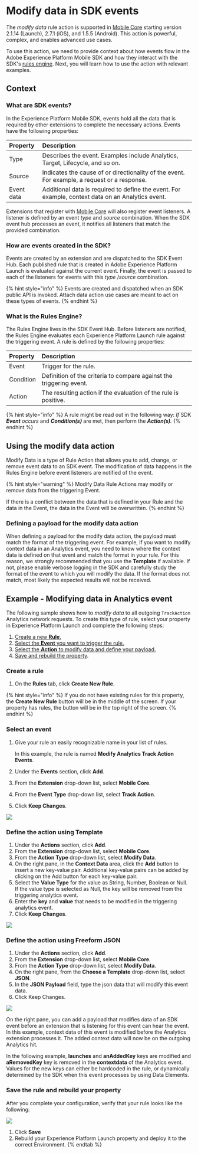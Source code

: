 # Modify data in SDK events

The _modify data_ rule action is supported in [Mobile Core](../../using-mobile-extensions/mobile-core/) starting version 2.1.14 \(Launch\), 2.7.1 \(iOS\), and 1.5.5 \(Android\). This action is powerful, complex, and enables advanced use cases.

To use this action, we need to provide context about how events flow in the Adobe Experience Platform Mobile SDK and how they interact with the SDK's [rules engine](../../using-mobile-extensions/mobile-core/rules-engine/). Next, you will learn how to use the action with relevant examples.

## Context

### What are SDK events?

In the Experience Platform Mobile SDK, events hold all the data that is required by other extensions to complete the necessary actions. Events have the following properties:

| Property | Description |
| :--- | :--- |
| Type | Describes the event. Examples include Analytics, Target, Lifecycle, and so on. |
| Source | Indicates the cause of or directionality of the event. For example, a request or a response. |
| Event data | Additional data is required to define the event. For example, context data on an Analytics event. |

Extensions that register with [Mobile Core](../../using-mobile-extensions/mobile-core/) will also register event listeners. A listener is defined by an event _type_ and _source_ combination. When the SDK event hub processes an event, it notifies all listeners that match the provided combination.

### How are events created in the SDK?

Events are created by an extension and are dispatched to the SDK Event Hub. Each published rule that is created in Adobe Experience Platform Launch is evaluated against the current event. Finally, the event is passed to each of the listeners for events with this _type_ /_source_ combination.

{% hint style="info" %}
Events are created and dispatched when an SDK public API is invoked. Attach data action use cases are meant to act on these types of events.
{% endhint %}

### What is the Rules Engine?

The Rules Engine lives in the SDK Event Hub. Before listeners are notified, the Rules Engine evaluates each Experience Platform Launch rule against the triggering event. A rule is defined by the following properties:

| Property | Description |
| :--- | :--- |
| Event | Trigger for the rule. |
| Condition | Definition of the criteria to compare against the triggering event. |
| Action | The resulting action if the evaluation of the rule is positive. |

{% hint style="info" %}
A rule might be read out in the following way: _If_ SDK _**Event** occurs_ and _**Condition\(s\)**_ are met, then perform the _**Action\(s\)**._
{% endhint %}

## Using the modify data action

Modify Data is a type of Rule Action that allows you to add, change, or remove event data to an SDK event. The modification of data happens in the Rules Engine before event listeners are notified of the event.

{% hint style="warning" %}
Modify Data Rule Actions may modify or remove data from the triggering Event.

If there is a conflict between the data that is defined in your Rule and the data in the Event, the data in the Event will be overwritten.
{% endhint %}

### Defining a payload for the modify data action

When defining a payload for the modify data action, the payload must match the format of the triggering event. For example, if you want to modify context data in an Analytics event, you need to know where the context data is defined on that event and match the format in your rule. For this reason, we strongly recommended that you use the **Template** if available. If not, please enable verbose logging in the SDK and carefully study the format of the event to which you will modify the data. If the format does not match, most likely the expected results will not be received.

## Example - Modifying data in Analytics event

The following sample shows how to _modify data_ to all outgoing `TrackAction` Analytics network requests. To create this type of rule, select your property in Experience Platform Launch and complete the following steps:

1. [Create a new **Rule**.](#analytics-create-rule)
2. [Select the **Event** you want to trigger the rule.](#analytics-select-an-event)
3. [Select the **Action** to modify data and define your payload.](#analytics-define-the-action)
4. [Save and rebuild the property](#analytics-save-the-rule-and-rebuild-your-property).

### Create a rule

1. On the **Rules** tab, click **Create New Rule**.

{% hint style="info" %}
If you do not have existing rules for this property, the **Create New Rule** button will be in the middle of the screen. If your property has rules, the button will be in the top right of the screen.
{% endhint %}

### Select an event

1. Give your rule an easily recognizable name in your list of rules.

   In this example, the rule is named **Modify Analytics Track Action Events**.

2. Under the **Events** section, click **Add**.
3. From the **Extension** drop-down list, select **Mobile Core**.
4. From the **Event Type** drop-down list, select **Track Action**.
5. Click **Keep Changes**.

![](../../.gitbook/assets/setevent.png)

### Define the action using Template

1. Under the **Actions** section, click **Add**.
2. From the **Extension** drop-down list, select **Mobile Core**.
3. From the **Action Type** drop-down list, select **Modify Data**.
4. On the right pane, in the **Context Data** area, click the **Add** button to insert a new key-value pair. Additional key-value pairs can be added by clicking on the Add button for each key-value pair.
5. Select the **Value Type** for the value as String, Number, Boolean or Null. If the value type is selected as Null, the key will be removed from the triggering analytics event.
6. Enter the **key** and **value** that needs to be modified in the triggering analytics event.
5. Click **Keep Changes**.

![](../../.gitbook/assets/setactionanalytics.png)

### Define the action using Freeform JSON

1. Under the **Actions** section, click **Add**.
2. From the **Extension** drop-down list, select **Mobile Core**.
3. From the **Action Type** drop-down list, select **Modify Data**.
4. On the right pane, from the **Choose a Template** drop-down list, select **JSON**.
5. In the **JSON Payload** field, type the json data that will modify this event data.
6. Click Keep Changes.

![](../../.gitbook/assets/setactionjson.png)

On the right pane, you can add a payload that modifies data of an SDK event before an extension that is listening for this event can hear the event. In this example, context data of this event is modified before the Analytics extension processes it. The added context data will now be on the outgoing Analytics hit.

In the following example, **launches** and **anAddedKey** keys are modified and **aRemovedKey** key is removed in the **contextdata** of the Analytics event. Values for the new keys can either be hardcoded in the rule, or dynamically determined by the SDK when this event processes by using Data Elements.

### Save the rule and rebuild your property

After you complete your configuration, verify that your rule looks like the following:

![](../../.gitbook/assets/rulecompletemodifydata.png)

1. Click **Save**
2. Rebuild your Experience Platform Launch property and deploy it to the correct Environment.
{% endtab %}
